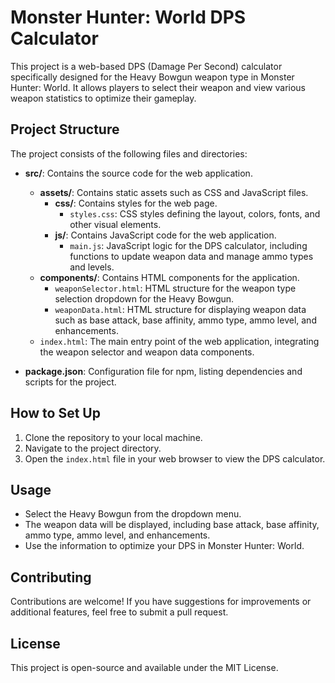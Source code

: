 # Monster Hunter: World DPS Calculator

This project is a web-based DPS (Damage Per Second) calculator specifically designed for the Heavy Bowgun weapon type in Monster Hunter: World. It allows players to select their weapon and view various weapon statistics to optimize their gameplay.

## Project Structure

The project consists of the following files and directories:

- **src/**: Contains the source code for the web application.
  - **assets/**: Contains static assets such as CSS and JavaScript files.
    - **css/**: Contains styles for the web page.
      - `styles.css`: CSS styles defining the layout, colors, fonts, and other visual elements.
    - **js/**: Contains JavaScript code for the web application.
      - `main.js`: JavaScript logic for the DPS calculator, including functions to update weapon data and manage ammo types and levels.
  - **components/**: Contains HTML components for the application.
    - `weaponSelector.html`: HTML structure for the weapon type selection dropdown for the Heavy Bowgun.
    - `weaponData.html`: HTML structure for displaying weapon data such as base attack, base affinity, ammo type, ammo level, and enhancements.
  - `index.html`: The main entry point of the web application, integrating the weapon selector and weapon data components.

- **package.json**: Configuration file for npm, listing dependencies and scripts for the project.

## How to Set Up

1. Clone the repository to your local machine.
2. Navigate to the project directory.
3. Open the `index.html` file in your web browser to view the DPS calculator.

## Usage

- Select the Heavy Bowgun from the dropdown menu.
- The weapon data will be displayed, including base attack, base affinity, ammo type, ammo level, and enhancements.
- Use the information to optimize your DPS in Monster Hunter: World.

## Contributing

Contributions are welcome! If you have suggestions for improvements or additional features, feel free to submit a pull request.

## License

This project is open-source and available under the MIT License.